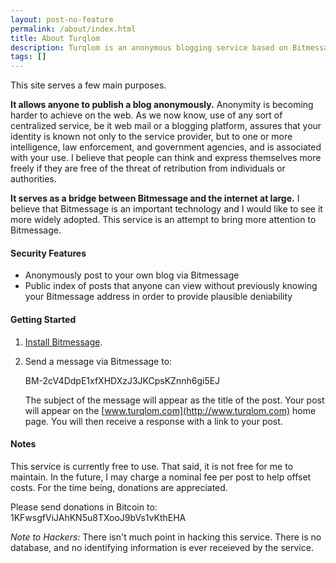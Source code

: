 ```yaml
---
layout: post-no-feature
permalink: /about/index.html
title: About Turqlom
description: Turqlom is an anonymous blogging service based on Bitmessage and Jekyll.
tags: []
---
```


This site serves a few main purposes.

__It allows anyone to publish a blog anonymously.__  Anonymity is becoming harder to achieve on the web.  As we now know, use of any sort of centralized service, be it web mail or a blogging platform, assures that your identity is known not only to the service provider, but to one or more intelligence, law enforcement, and government agencies, and is associated with your use.
I believe that people can think and express themselves more freely if they are free of the threat of retribution from individuals or authorities.

__It serves as a bridge between Bitmessage and the internet at large.__  I believe that Bitmessage is an important technology and I would like to see it more widely adopted.  This service is an attempt to bring more attention to Bitmessage.

#### Security Features
* Anonymously post to your own blog via Bitmessage
* Public index of posts that anyone can view without previously knowing your Bitmessage address in order to provide plausible deniability

#### Getting Started

1.  [Install Bitmessage](https://bitmessage.org/wiki/Main_Page).
2.  Send a message via Bitmessage to:

    BM-2cV4DdpE1xfXHDXzJ3JKCpsKZnnh6gi5EJ
    
    The subject of the message will appear as the title of the post.  Your post will appear on the [www.turqlom.com](http://www.turqlom.com) home page.  You will then receive a response with a link to your post.

#### Notes
This service is currently free to use.  That said, it is not free for me to maintain.  In the future, I may charge a nominal fee per post to help offset costs.  For the time being, donations are appreciated.  

Please send donations in Bitcoin to: 1KFwsgfViJAhKN5u8TXooJ9bVs1vKthEHA

_Note to Hackers:_ There isn't much point in hacking this service.  There is no database, and no identifying information is ever receieved by the service.


